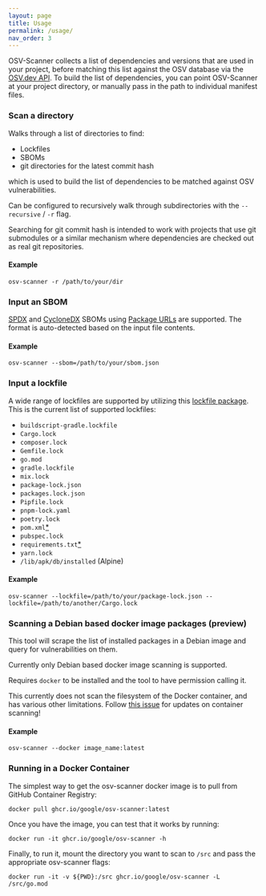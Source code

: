 ```yaml
---
layout: page
title: Usage
permalink: /usage/
nav_order: 3
---
```

OSV-Scanner collects a list of dependencies and versions that are used in your project, before matching this list against the OSV database via the [OSV.dev API](https://osv.dev#use-the-api). To build the list of dependencies, you can point OSV-Scanner at your project directory, or manually pass in the path to individual manifest files.

### Scan a directory

Walks through a list of directories to find:

- Lockfiles
- SBOMs
- git directories for the latest commit hash

which is used to build the list of dependencies to be matched against OSV vulnerabilities.

Can be configured to recursively walk through subdirectories with the `--recursive` / `-r` flag.

Searching for git commit hash is intended to work with projects that use
git submodules or a similar mechanism where dependencies are checked out
as real git repositories.

#### Example

~~~~~~~~~~~~~~~~~~~
osv-scanner -r /path/to/your/dir
~~~~~~~~~~~~~~~~~~~

### Input an SBOM

[SPDX] and [CycloneDX] SBOMs using [Package URLs] are supported. The format is
auto-detected based on the input file contents.

[SPDX]: https://spdx.dev/
[CycloneDX]: https://cyclonedx.org/
[Package URLs]: https://github.com/package-url/purl-spec

#### Example

~~~~~~~~~~~~~~~~~~~
osv-scanner --sbom=/path/to/your/sbom.json
~~~~~~~~~~~~~~~~~~~

### Input a lockfile

A wide range of lockfiles are supported by utilizing this [lockfile package](https://github.com/google/osv-scanner/tree/main/pkg/lockfile). This is the current list of supported lockfiles:

- `buildscript-gradle.lockfile`
- `Cargo.lock`
- `composer.lock`
- `Gemfile.lock`
- `go.mod`
- `gradle.lockfile`
- `mix.lock`
- `package-lock.json`
- `packages.lock.json`
- `Pipfile.lock`
- `pnpm-lock.yaml`
- `poetry.lock`
- `pom.xml`[\*](https://github.com/google/osv-scanner/issues/35)
- `pubspec.lock`
- `requirements.txt`[\*](https://github.com/google/osv-scanner/issues/34)
- `yarn.lock`
- `/lib/apk/db/installed` (Alpine)

#### Example

~~~~~~~~~~~~~~~~~~~
osv-scanner --lockfile=/path/to/your/package-lock.json --lockfile=/path/to/another/Cargo.lock
~~~~~~~~~~~~~~~~~~~

### Scanning a Debian based docker image packages (preview)

This tool will scrape the list of installed packages in a Debian image and query for vulnerabilities on them.

Currently only Debian based docker image scanning is supported.

Requires `docker` to be installed and the tool to have permission calling it.

This currently does not scan the filesystem of the Docker container, and has various other limitations. Follow [this issue](https://github.com/google/osv-scanner/issues/64) for updates on container scanning!

#### Example

~~~~~~~~~~~~~~~~~~~
osv-scanner --docker image_name:latest
~~~~~~~~~~~~~~~~~~~

### Running in a Docker Container

The simplest way to get the osv-scanner docker image is to pull from GitHub Container Registry:

~~~~~~~~~~~~~~~~~~~
docker pull ghcr.io/google/osv-scanner:latest
~~~~~~~~~~~~~~~~~~~

Once you have the image, you can test that it works by running:

~~~~~~~~~~~~~~~~~~~
docker run -it ghcr.io/google/osv-scanner -h
~~~~~~~~~~~~~~~~~~~

Finally, to run it, mount the directory you want to scan to `/src` and pass the
appropriate osv-scanner flags:

~~~~~~~~~~~~~~~~~~~
docker run -it -v ${PWD}:/src ghcr.io/google/osv-scanner -L /src/go.mod
~~~~~~~~~~~~~~~~~~~
